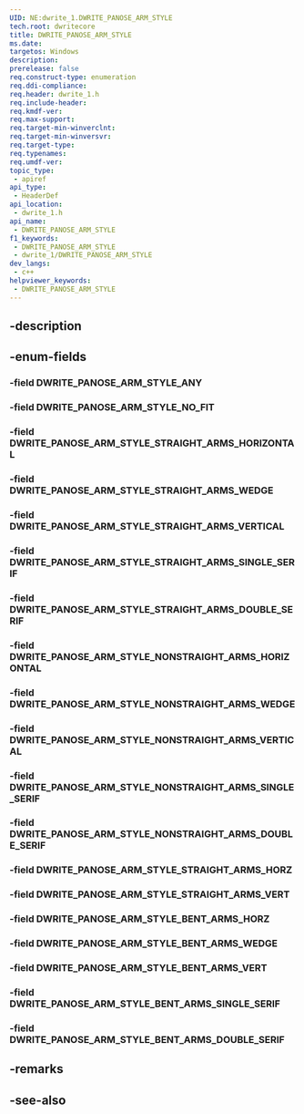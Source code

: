 ```yaml
---
UID: NE:dwrite_1.DWRITE_PANOSE_ARM_STYLE
tech.root: dwritecore
title: DWRITE_PANOSE_ARM_STYLE
ms.date: 
targetos: Windows
description: 
prerelease: false
req.construct-type: enumeration
req.ddi-compliance: 
req.header: dwrite_1.h
req.include-header: 
req.kmdf-ver: 
req.max-support: 
req.target-min-winverclnt: 
req.target-min-winversvr: 
req.target-type: 
req.typenames: 
req.umdf-ver: 
topic_type:
 - apiref
api_type:
 - HeaderDef
api_location:
 - dwrite_1.h
api_name:
 - DWRITE_PANOSE_ARM_STYLE
f1_keywords:
 - DWRITE_PANOSE_ARM_STYLE
 - dwrite_1/DWRITE_PANOSE_ARM_STYLE
dev_langs:
 - c++
helpviewer_keywords:
 - DWRITE_PANOSE_ARM_STYLE
---
```


## -description

## -enum-fields

### -field DWRITE_PANOSE_ARM_STYLE_ANY

### -field DWRITE_PANOSE_ARM_STYLE_NO_FIT

### -field DWRITE_PANOSE_ARM_STYLE_STRAIGHT_ARMS_HORIZONTAL

### -field DWRITE_PANOSE_ARM_STYLE_STRAIGHT_ARMS_WEDGE

### -field DWRITE_PANOSE_ARM_STYLE_STRAIGHT_ARMS_VERTICAL

### -field DWRITE_PANOSE_ARM_STYLE_STRAIGHT_ARMS_SINGLE_SERIF

### -field DWRITE_PANOSE_ARM_STYLE_STRAIGHT_ARMS_DOUBLE_SERIF

### -field DWRITE_PANOSE_ARM_STYLE_NONSTRAIGHT_ARMS_HORIZONTAL

### -field DWRITE_PANOSE_ARM_STYLE_NONSTRAIGHT_ARMS_WEDGE

### -field DWRITE_PANOSE_ARM_STYLE_NONSTRAIGHT_ARMS_VERTICAL

### -field DWRITE_PANOSE_ARM_STYLE_NONSTRAIGHT_ARMS_SINGLE_SERIF

### -field DWRITE_PANOSE_ARM_STYLE_NONSTRAIGHT_ARMS_DOUBLE_SERIF

### -field DWRITE_PANOSE_ARM_STYLE_STRAIGHT_ARMS_HORZ

### -field DWRITE_PANOSE_ARM_STYLE_STRAIGHT_ARMS_VERT

### -field DWRITE_PANOSE_ARM_STYLE_BENT_ARMS_HORZ

### -field DWRITE_PANOSE_ARM_STYLE_BENT_ARMS_WEDGE

### -field DWRITE_PANOSE_ARM_STYLE_BENT_ARMS_VERT

### -field DWRITE_PANOSE_ARM_STYLE_BENT_ARMS_SINGLE_SERIF

### -field DWRITE_PANOSE_ARM_STYLE_BENT_ARMS_DOUBLE_SERIF

## -remarks

## -see-also

